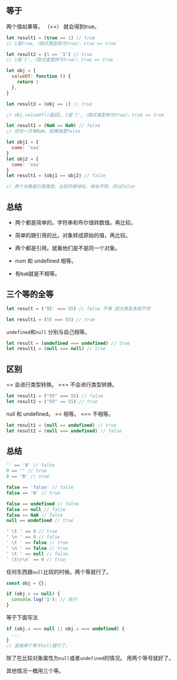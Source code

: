 ## 等于

两个值如果等。
（==）
就会得到true。

```js
let result1 = (true == 1) // true
// 1是true,（隐式类型转为true），true == true
```

```js
let result2 = (1 == '1') // true
// 1是'1',（隐式类型转为true），true == true
```

```js
let obj = {
  valueOf: function () {
    return 1
  },
}

let result3 = (obj == 1) // true

// obj.valueOf()返回1，1是'1',（隐式类型转为true），true == true
```

```js
let result1 = (NaN == NaN) // false
// 任何一方有NaN，结果就是false
```

```js
let obj1 = {
  name: 'xxx'
}
let obj2 = {
  name: 'xxx'
}
let result1 = (obj1 == obj2) // false

// 两个对象是引用类型，比较的是地址，地址不同，所以false
```

## 总结

- 两个都是简单的。字符串和布尔值转数值。再比较。

- 简单的跟引用的比。对象转成原始的值，再比较。

- 两个都是引用。就看他们是不是同一个对象。

- num 和 undefined 相等。

- 有`NaN`就是不相等。


## 三个等的全等

```js
let result = ('55' === 55) // false 不等 因为类型本就不同

let result1 = (55 === 55) // true
```

`undefined`和`null` 分别与自己相等。
```js
let result = (undefined === undefined) // true
let result1 = (null === null) // true
```

## 区别

== 会进行类型转换。
=== 不会进行类型转换。

```js
let result1 = ("55" === 55) // false
let result2 = ("55" == 55) // true
```

null 和 undefined。
== 相等。
=== 不相等。

```js
let result1 = (null == undefined) // true
let result2 = (null === undefined) // false
```

## 总结

```js
'' == '0' // false
0 == '' // true
0 == '0' // true

false == 'false' // false
false == '0' // true

false == undefined // false
false == null // false
false == NaN // false
null == undefined // true

' \t ' == 0 // true
' \n ' == 0 // false
' \t ' == false // true
' \n ' == false // true
' \t ' == null // false
` \t\r\n` == 0 // true
```
任何东西跟`null`比较的时候。两个等就行了。
```js
const obj = {};

if (obj.x == null) {
  console.log('1'); // 执行
}
```
等于下面写法
```js
if (obj.x === null || obj.x === undefined) {
  ...
}
// 直接两个等于null就行了。
```
除了在比较对象属性为`null`或者`undefined`的情况。
用两个等号就好了。

其他情况一概用三个等。
